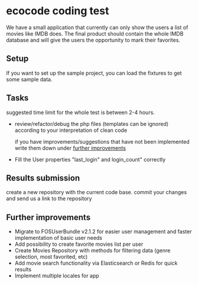 # ecocode coding test

We have a small application that currently can only show the users a list of movies like IMDB does. 
The final product should contain the whole IMDB database and will give the users the opportunity
to mark their favorites. 




## Setup
If you want to set up the sample project, you can load the fixtures to get some sample data.


## Tasks
suggested time limit for the whole test is between 2-4 hours.

- review/refactor/debug the php files (templates can be ignored) according to your interpretation of clean code
  
  if you have improvements/suggestions that have not been implemented write them down under 
  [further improvements](#markdown-header-further-improvements) 
- Fill the User properties "last_login" and login_count" correctly



## Results submission
create a new repository with the current code base. commit your changes and send us a link to the repository


## Further improvements
- Migrate to FOSUserBundle v2.1.2 for easier user management and faster implementation of basic user needs
- Add possibility to create favorite movies list per user
- Create Movies Repository with methods for filtering data (genre selection, most favorited, etc)
- Add movie search functionality via Elasticsearch or Redis for quick results
- Implement multiple locales for app